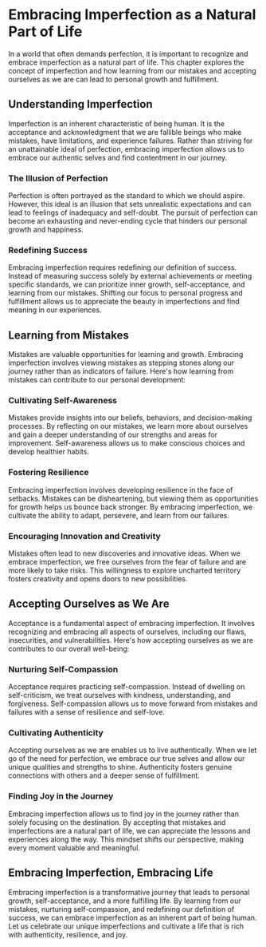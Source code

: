 Embracing Imperfection as a Natural Part of Life
=========================================================

In a world that often demands perfection, it is important to recognize and embrace imperfection as a natural part of life. This chapter explores the concept of imperfection and how learning from our mistakes and accepting ourselves as we are can lead to personal growth and fulfillment.

Understanding Imperfection
--------------------------

Imperfection is an inherent characteristic of being human. It is the acceptance and acknowledgment that we are fallible beings who make mistakes, have limitations, and experience failures. Rather than striving for an unattainable ideal of perfection, embracing imperfection allows us to embrace our authentic selves and find contentment in our journey.

### The Illusion of Perfection

Perfection is often portrayed as the standard to which we should aspire. However, this ideal is an illusion that sets unrealistic expectations and can lead to feelings of inadequacy and self-doubt. The pursuit of perfection can become an exhausting and never-ending cycle that hinders our personal growth and happiness.

### Redefining Success

Embracing imperfection requires redefining our definition of success. Instead of measuring success solely by external achievements or meeting specific standards, we can prioritize inner growth, self-acceptance, and learning from our mistakes. Shifting our focus to personal progress and fulfillment allows us to appreciate the beauty in imperfections and find meaning in our experiences.

Learning from Mistakes
----------------------

Mistakes are valuable opportunities for learning and growth. Embracing imperfection involves viewing mistakes as stepping stones along our journey rather than as indicators of failure. Here's how learning from mistakes can contribute to our personal development:

### Cultivating Self-Awareness

Mistakes provide insights into our beliefs, behaviors, and decision-making processes. By reflecting on our mistakes, we learn more about ourselves and gain a deeper understanding of our strengths and areas for improvement. Self-awareness allows us to make conscious choices and develop healthier habits.

### Fostering Resilience

Embracing imperfection involves developing resilience in the face of setbacks. Mistakes can be disheartening, but viewing them as opportunities for growth helps us bounce back stronger. By embracing imperfection, we cultivate the ability to adapt, persevere, and learn from our failures.

### Encouraging Innovation and Creativity

Mistakes often lead to new discoveries and innovative ideas. When we embrace imperfection, we free ourselves from the fear of failure and are more likely to take risks. This willingness to explore uncharted territory fosters creativity and opens doors to new possibilities.

Accepting Ourselves as We Are
-----------------------------

Acceptance is a fundamental aspect of embracing imperfection. It involves recognizing and embracing all aspects of ourselves, including our flaws, insecurities, and vulnerabilities. Here's how accepting ourselves as we are contributes to our overall well-being:

### Nurturing Self-Compassion

Acceptance requires practicing self-compassion. Instead of dwelling on self-criticism, we treat ourselves with kindness, understanding, and forgiveness. Self-compassion allows us to move forward from mistakes and failures with a sense of resilience and self-love.

### Cultivating Authenticity

Accepting ourselves as we are enables us to live authentically. When we let go of the need for perfection, we embrace our true selves and allow our unique qualities and strengths to shine. Authenticity fosters genuine connections with others and a deeper sense of fulfillment.

### Finding Joy in the Journey

Embracing imperfection allows us to find joy in the journey rather than solely focusing on the destination. By accepting that mistakes and imperfections are a natural part of life, we can appreciate the lessons and experiences along the way. This mindset shifts our perspective, making every moment valuable and meaningful.

Embracing Imperfection, Embracing Life
--------------------------------------

Embracing imperfection is a transformative journey that leads to personal growth, self-acceptance, and a more fulfilling life. By learning from our mistakes, nurturing self-compassion, and redefining our definition of success, we can embrace imperfection as an inherent part of being human. Let us celebrate our unique imperfections and cultivate a life that is rich with authenticity, resilience, and joy.
